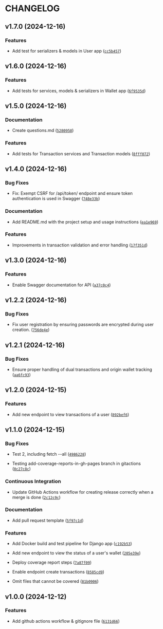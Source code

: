 # CHANGELOG


## v1.7.0 (2024-12-16)

### Features

- Add test for serializers & models in User app
  ([`cc5b457`](https://github.com/rubengonzlez17/wallet_service/commit/cc5b4576fad8a545210a7386f1fe69378482a8d3))


## v1.6.0 (2024-12-16)

### Features

- Add tests for services, models & serializers in Wallet app
  ([`6f9535d`](https://github.com/rubengonzlez17/wallet_service/commit/6f9535dbbdc68892607b2b0cacb1360112223149))


## v1.5.0 (2024-12-16)

### Documentation

- Create questions.md
  ([`5280958`](https://github.com/rubengonzlez17/wallet_service/commit/52809582f6f6640d964d14650f7feae6e80f3b2c))

### Features

- Add tests for Transaction services and Transaction models
  ([`8fff072`](https://github.com/rubengonzlez17/wallet_service/commit/8fff072a522b7799cf0ae9fad903d13eb2e728ca))


## v1.4.0 (2024-12-16)

### Bug Fixes

- Fix: Exempt CSRF for /api/token/ endpoint and ensure token authentication is used in Swagger
  ([`748e33b`](https://github.com/rubengonzlez17/wallet_service/commit/748e33b6e9fb28545e2528a60df4d9a7b92678c4))

### Documentation

- Add README.md with the project setup and usage instructions
  ([`ea1e969`](https://github.com/rubengonzlez17/wallet_service/commit/ea1e9695322f6f08942c27cf43694c53684c9e7c))

### Features

- Improvements in transaction validation and error handling
  ([`17f351d`](https://github.com/rubengonzlez17/wallet_service/commit/17f351d8c3b516e3b86989fa9bd31a42f1964254))


## v1.3.0 (2024-12-16)

### Features

- Enable Swagger documentation for API
  ([`a37c0c4`](https://github.com/rubengonzlez17/wallet_service/commit/a37c0c4550fb01ecabcb6ac0f309459f49de065e))


## v1.2.2 (2024-12-16)

### Bug Fixes

- Fix user registration by ensuring passwords are encrypted during user creation.
  ([`756de4e`](https://github.com/rubengonzlez17/wallet_service/commit/756de4e1846d29bccbafef0b83e19b839669b422))


## v1.2.1 (2024-12-16)

### Bug Fixes

- Ensure proper handling of dual transactions and origin wallet tracking
  ([`aa6fc93`](https://github.com/rubengonzlez17/wallet_service/commit/aa6fc936c20feaa7a582abfc54718c9e942aba58))


## v1.2.0 (2024-12-15)

### Features

- Add new endpoint to view transactions of a user
  ([`892bef6`](https://github.com/rubengonzlez17/wallet_service/commit/892bef6fa91b9bf6f736b70825e03e3599ddf2a6))


## v1.1.0 (2024-12-15)

### Bug Fixes

- Test 2, including fetch --all
  ([`4986228`](https://github.com/rubengonzlez17/wallet_service/commit/498622817848ee3f199c753081039d232e2d90fa))

- Testing add-coverage-reports-in-gh-pages branch in gitactions
  ([`0c27c8c`](https://github.com/rubengonzlez17/wallet_service/commit/0c27c8c0cae7166029f81592bf82026a8922e3e9))

### Continuous Integration

- Update GitHub Actions workflow for creating release correctly when a merge is done
  ([`2c12c9c`](https://github.com/rubengonzlez17/wallet_service/commit/2c12c9c34a634131f1e73cb319d08b84548f2f79))

### Documentation

- Add pull request template
  ([`5f97c1d`](https://github.com/rubengonzlez17/wallet_service/commit/5f97c1d87d2190e08f649438c016eaa052b77d69))

### Features

- Add Docker build and test pipeline for Django app
  ([`c192b53`](https://github.com/rubengonzlez17/wallet_service/commit/c192b5317307e070b25f704c11ad8f57ae3bd20a))

- Add new endpoint to view the status of a user's wallet
  ([`205e39e`](https://github.com/rubengonzlez17/wallet_service/commit/205e39ef29eb139363efcdf4e0f177dd713908e3))

- Deploy coverage report steps
  ([`7a87f09`](https://github.com/rubengonzlez17/wallet_service/commit/7a87f09118744d8fb62e3dd83d382acd81d5b395))

- Enable endpoint create transactions
  ([`8585cd9`](https://github.com/rubengonzlez17/wallet_service/commit/8585cd96092b28615f5c3f66554a2d2b4e00cd1b))

- Omit files that cannot be covered
  ([`81b0906`](https://github.com/rubengonzlez17/wallet_service/commit/81b0906d5148e49601df0387a4b6262b31dc96de))


## v1.0.0 (2024-12-12)

### Features

- Add github actions workflow & gitignore file
  ([`6131d66`](https://github.com/rubengonzlez17/wallet_service/commit/6131d667771c071d3024265a4b3548114498e903))
